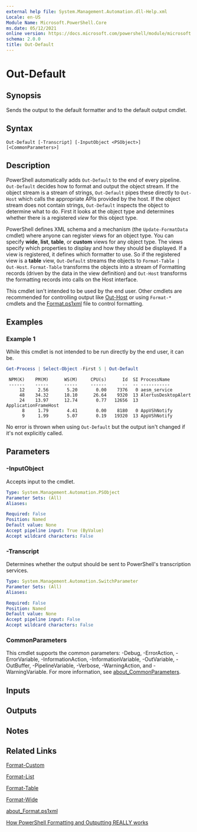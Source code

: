 ```yaml
---
external help file: System.Management.Automation.dll-Help.xml
Locale: en-US
Module Name: Microsoft.PowerShell.Core
ms.date: 05/12/2021
online version: https://docs.microsoft.com/powershell/module/microsoft.powershell.core/out-default?view=powershell-7.1&WT.mc_id=ps-gethelp
schema: 2.0.0
title: Out-Default
---
```

# Out-Default

## Synopsis
Sends the output to the default formatter and to the default output cmdlet.

## Syntax

```
Out-Default [-Transcript] [-InputObject <PSObject>] [<CommonParameters>]
```

## Description

PowerShell automatically adds `Out-Default` to the end of every pipeline. `Out-Default` decides how
to format and output the object stream. If the object stream is a stream of strings, `Out-Default`
pipes these directly to `Out-Host` which calls the appropriate APIs provided by the host. If the
object stream does not contain strings, `Out-Default` inspects the object to determine what to do.
First it looks at the object type and determines whether there is a registered _view_ for this
object type.

PowerShell defines XML schema and a mechanism (the `Update-FormatData` cmdlet) where anyone can
register views for an object type. You can specify **wide**, **list**, **table**, or **custom**
views for any object type. The views specify which properties to display and how they should be
displayed. If a view is registered, it defines which formatter to use. So if the registered view is
a **table** view, `Out-Default` streams the objects to `Format-Table | Out-Host`. `Format-Table`
transforms the objects into a stream of Formatting records (driven by the data in the view
definition) and `Out-Host` transforms the formatting records into calls on the Host interface.

This cmdlet isn't intended to be used by the end user. Other cmdlets are recommended for controlling
output like [Out-Host](Out-Host.md) or using `Format-*` cmdlets and the [Format.ps1xml](About/about_format.ps1xml.md)
file to control formatting.

## Examples

### Example 1

While this cmdlet is not intended to be run directly by the end user, it can be.

```powershell
Get-Process | Select-Object -First 5 | Out-Default
```

```Output
 NPM(K)    PM(M)      WS(M)     CPU(s)      Id  SI ProcessName
 ------    -----      -----     ------      --  -- -----------
     12     2.56       5.20       0.00    7376   0 aesm_service
     48    34.32      18.10      26.64    9320  13 AlertusDesktopAlert
     24    13.97      12.74       0.77   12656  13 ApplicationFrameHost
      8     1.79       4.41       0.00    8180   0 AppVShNotify
      9     1.99       5.07       0.19   19320  13 AppVShNotify
```

No error is thrown when using `Out-Default` but the output isn't changed if it's not explicitly
called.

## Parameters

### -InputObject

Accepts input to the cmdlet.

```yaml
Type: System.Management.Automation.PSObject
Parameter Sets: (All)
Aliases:

Required: False
Position: Named
Default value: None
Accept pipeline input: True (ByValue)
Accept wildcard characters: False
```

### -Transcript

Determines whether the output should be sent to PowerShell's transcription services.

```yaml
Type: System.Management.Automation.SwitchParameter
Parameter Sets: (All)
Aliases:

Required: False
Position: Named
Default value: None
Accept pipeline input: False
Accept wildcard characters: False
```

### CommonParameters

This cmdlet supports the common parameters: -Debug, -ErrorAction, -ErrorVariable,
-InformationAction, -InformationVariable, -OutVariable, -OutBuffer, -PipelineVariable, -Verbose,
-WarningAction, and -WarningVariable. For more information, see [about_CommonParameters](https://go.microsoft.com/fwlink/?LinkID=113216).

## Inputs

## Outputs

## Notes

## Related Links

[Format-Custom](../Microsoft.PowerShell.Utility/Format-Custom.md)

[Format-List](../Microsoft.PowerShell.Utility/Format-List.md)

[Format-Table](../Microsoft.PowerShell.Utility/Format-Table.md)

[Format-Wide](../Microsoft.PowerShell.Utility/Format-Wide.md)

[about_Format.ps1xml](About/about_Format.ps1xml.md)

[How PowerShell Formatting and Outputting REALLY works](https://devblogs.microsoft.com/powershell/how-powershell-formatting-and-outputting-really-works/)

